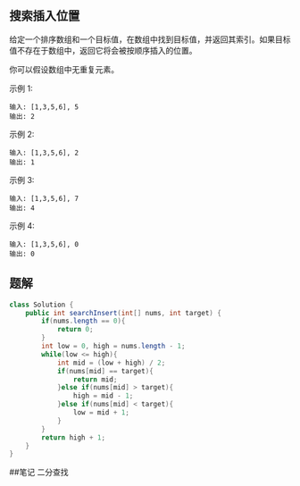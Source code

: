 ## 搜索插入位置
给定一个排序数组和一个目标值，在数组中找到目标值，并返回其索引。如果目标值不存在于数组中，返回它将会被按顺序插入的位置。

你可以假设数组中无重复元素。

示例 1:

```
输入: [1,3,5,6], 5
输出: 2
```

示例 2:

```
输入: [1,3,5,6], 2
输出: 1
```

示例 3:

```
输入: [1,3,5,6], 7
输出: 4
```

示例 4:

```
输入: [1,3,5,6], 0
输出: 0
```

## 题解

```java
class Solution {
    public int searchInsert(int[] nums, int target) {
        if(nums.length == 0){
            return 0;
        }
        int low = 0, high = nums.length - 1;
        while(low <= high){
            int mid = (low + high) / 2;
            if(nums[mid] == target){
                return mid;
            }else if(nums[mid] > target){
                high = mid - 1;
            }else if(nums[mid] < target){
                low = mid + 1;
            }
        }
        return high + 1;
    }
}
```

##笔记
二分查找
